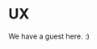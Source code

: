# UX
<!-- .slide: data-background-image="https://s-media-cache-ak0.pinimg.com/originals/2f/ae/e1/2faee1afb1444950f14b8feea47620ff.jpg" -->

<!-- .slide: data-background-image="https://media.giphy.com/media/QIiqoufLNmWo8/giphy.gif" -->
We have a guest here. :)